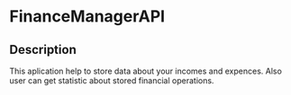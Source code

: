 # FinanceManagerAPI

## Description
This aplication help to store data about your incomes and expences. Also user can get statistic about stored financial operations.
